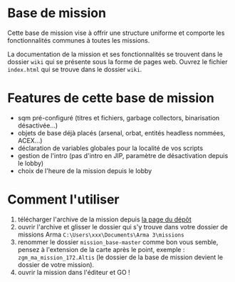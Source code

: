 # Base de mission
Cette base de mission vise à offrir une structure uniforme et comporte les fonctionnalités communes à toutes les missions.

La documentation de la mission et ses fonctionnalités se trouvent dans le dossier `wiki` qui se présente sous la forme de pages web. Ouvrez le fichier `index.html` qui se trouve dans le dossier `wiki`.

# Features de cette base de mission
- sqm pré-configuré (titres et fichiers, garbage collectors, binarisation désactivée...)
- objets de base déjà placés (arsenal, orbat, entités headless nommées, ACEX...)
- déclaration de variables globales pour la localité de vos scripts
- gestion de l'intro (pas d'intro en JIP, paramètre de désactivation depuis le lobby)
- choix de l'heure de la mission depuis le lobby

# Comment l'utiliser
1. télécharger l'archive de la mission depuis [la page du dépôt](https://github.com/zgmrvn/mission_framework)
2. ouvrir l'archive et glisser le dossier qui s'y trouve dans votre dossier de missions Arma `C:\Users\xxx\Documents\Arma 3\missions`
3. renommer le dossier `mission_base-master` comme bon vous semble, pensez à l'extension de la carte après le point, exemple : `zgm_ma_mission_172.Altis` (le dossier de la base de mission devient le dossier de votre mission).
4. ouvrir la mission dans l'éditeur et GO !
